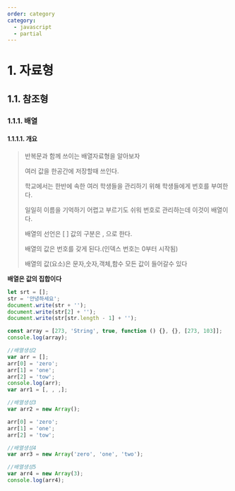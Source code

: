 ```yaml
---
order: category
category:
  - javascript
  - partial
---
```


# 1. 자료형

## 1.1. 참조형

### 1.1.1. 배열

#### 1.1.1.1. 개요

> 반복문과 함께 쓰이는 배열자료형을 알아보자
>
> 여러 값을 한공간에 저장할때 쓰인다.
>
> 학교에서는 한반에 속한 여러 학생들을 관리하기 위해 학생들에게 번호를 부여한다.
>
> 일일히 이름을 기억하기 어렵고 부르기도 쉬워 번호로 관리하는데 이것이 배열이다.
>
> 배열의 선언은 [ ] 값의 구분은 , 으로 한다.
>
> 배열의 값은 번호를 갖게 된다.(인덱스 번호는 0부터 시작됨)
>
> 배열의 값(요소)은 문자,숫자,객체,함수 모든 값이 들어갈수 있다

**배열은 값의 집합이다**

```js #
let srt = [];
str = '안녕하세요';
document.write(str + '');
document.write(str[2] + '');
document.write(str[str.length - 1] + '');

const array = [273, 'String', true, function () {}, {}, [273, 103]];
console.log(array);

//배열생성2
var arr = [];
arr[0] = 'zero';
arr[1] = 'one';
arr[2] = 'tow';
console.log(arr);
var arr1 = [, , ,];

//배열생성3
var arr2 = new Array();

arr[0] = 'zero';
arr[1] = 'one';
arr[2] = 'tow';

//배열생성4
var arr3 = new Array('zero', 'one', 'two');

//배열생성5
var arr4 = new Array(3);
console.log(arr4);
```
